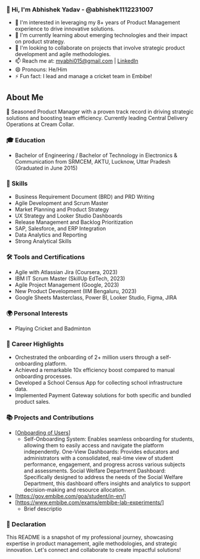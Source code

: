 <!--- Hi there! I'm @abhishek1112231007 👋 --->

### 👋 Hi, I'm Abhishek Yadav - @abhishek1112231007

- 👀 I'm interested in leveraging my 8+ years of Product Management experience to drive innovative solutions.
- 🌱 I'm currently learning about emerging technologies and their impact on product strategy.
- 💞️ I'm looking to collaborate on projects that involve strategic product development and agile methodologies.
- 📫 Reach me at: myabhi015@gmail.com | [LinkedIn](www.linkedin.com/in/abhishek-yadav-7435a1a2)
- 😄 Pronouns: He/Him
- ⚡ Fun fact: I lead and manage a cricket team in Embibe!

<!--- abhishek1112231007/abhishek1112231007 is a ✨ special ✨ repository because its `README.md` (this file) appears on your GitHub profile. --->

## About Me

🚀 Seasoned Product Manager with a proven track record in driving strategic solutions and boosting team efficiency. Currently leading Central Delivery Operations at Cream Collar.

### 🎓 Education
- Bachelor of Engineering / Bachelor of Technology in Electronics & Communication from SRMCEM, AKTU, Lucknow, Uttar Pradesh (Graduated in June 2015)

### 🌟 Skills
- Business Requirement Document (BRD) and PRD Writing
- Agile Development and Scrum Master
- Market Planning and Product Strategy
- UX Strategy and Looker Studio Dashboards
- Release Management and Backlog Prioritization
- SAP, Salesforce, and ERP Integration
- Data Analytics and Reporting
- Strong Analytical Skills

### 🛠️ Tools and Certifications
- Agile with Atlassian Jira (Coursera, 2023)
- IBM IT Scrum Master (SkillUp EdTech, 2023)
- Agile Project Management (Google, 2023)
- New Product Development (IIM Bengaluru, 2023)
- Google Sheets Masterclass, Power BI, Looker Studio, Figma, JIRA

### 🌍 Personal Interests
- Playing Cricket and Badminton

### 💼 Career Highlights
- Orchestrated the onboarding of 2+ million users through a self-onboarding platform.
- Achieved a remarkable 10x efficiency boost compared to manual onboarding processes.
- Developed a School Census App for collecting school infrastructure data.
- Implemented Payment Gateway solutions for both specific and bundled product sales.

### 📚 Projects and Contributions
- [[Onboarding of Users](https://school.embibe.com/school/home)]
  - Self-Onboarding System: Enables seamless onboarding for students, allowing them to easily access and navigate the platform independently.
One-View Dashboards: Provides educators and administrators with a consolidated, real-time view of student performance, engagement, and progress across various subjects and assessments.
Social Welfare Department Dashboard: Specifically designed to address the needs of the Social Welfare Department, this dashboard offers insights and analytics to support decision-making and resource allocation.
- [https://gov.embibe.com/goa/student/in-en/]
- [https://www.embibe.com/exams/embibe-lab-experiments/]
  - Brief descriptio

### 🚀 Declaration
This README is a snapshot of my professional journey, showcasing expertise in product management, agile methodologies, and strategic innovation. Let's connect and collaborate to create impactful solutions!
